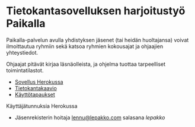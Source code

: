 # Tietokantasovelluksen harjoitustyö Paikalla

Paikalla-palvelun avulla yhdistyksen jäsenet (tai heidän huoltajansa) voivat ilmoittautua ryhmiin sekä katsoa ryhmien kokousajat ja ohjaajien yhteystiedot.

Ohjaajat pitävät kirjaa läsnäolleista, ja ohjelma tuottaa tarpeelliset toimintatilastot.

- [Sovellus Herokussa](https://olenpaikalla.herokuapp.com)
- [Tietokantakaavio](documentation/tietokantakaavio.svg)
- [Käyttötapaukset](documentation/kayttotapaukset.md)

Käyttäjätunnuksia Herokussa
- Jäsenrekisterin hoitaja lennu@lepakko.com salasana *lepakko*